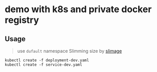 # demo with k8s and private docker registry

## Usage

> use `dufault` namespace
> Slimming size by [slimage](https://github.com/hesion3d/slimage)

```
kubectl create -f deployment-dev.yaml
kubectl create -f service-dev.yaml
```
